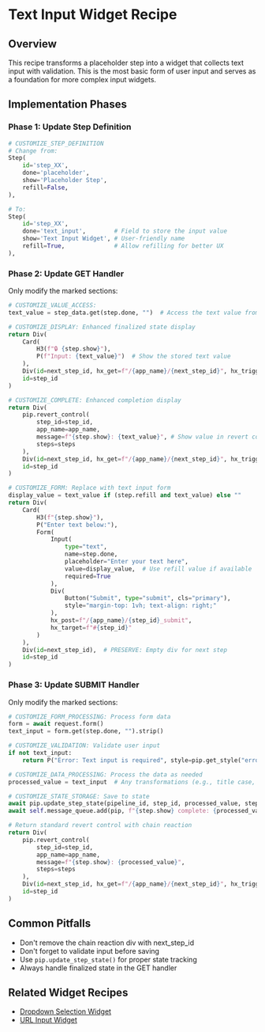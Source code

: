 # Text Input Widget Recipe

## Overview
This recipe transforms a placeholder step into a widget that collects text input with validation. This is the most basic form of user input and serves as a foundation for more complex input widgets.

## Implementation Phases

### Phase 1: Update Step Definition
```python
# CUSTOMIZE_STEP_DEFINITION
# Change from:
Step(
    id='step_XX',
    done='placeholder',
    show='Placeholder Step',
    refill=False,
),

# To:
Step(
    id='step_XX',
    done='text_input',        # Field to store the input value
    show='Text Input Widget', # User-friendly name
    refill=True,              # Allow refilling for better UX
),
```

### Phase 2: Update GET Handler
Only modify the marked sections:

```python
# CUSTOMIZE_VALUE_ACCESS:
text_value = step_data.get(step.done, "")  # Access the text value from state

# CUSTOMIZE_DISPLAY: Enhanced finalized state display
return Div(
    Card(
        H3(f"🔒 {step.show}"),
        P(f"Input: {text_value}")  # Show the stored text value
    ),
    Div(id=next_step_id, hx_get=f"/{app_name}/{next_step_id}", hx_trigger="load"),
    id=step_id
)

# CUSTOMIZE_COMPLETE: Enhanced completion display 
return Div(
    pip.revert_control(
        step_id=step_id, 
        app_name=app_name, 
        message=f"{step.show}: {text_value}", # Show value in revert control
        steps=steps
    ),
    Div(id=next_step_id, hx_get=f"/{app_name}/{next_step_id}", hx_trigger="load"),
    id=step_id
)

# CUSTOMIZE_FORM: Replace with text input form
display_value = text_value if (step.refill and text_value) else ""
return Div(
    Card(
        H3(f"{step.show}"),
        P("Enter text below:"),
        Form(
            Input(
                type="text", 
                name=step.done, 
                placeholder="Enter your text here", 
                value=display_value,  # Use refill value if available
                required=True
            ),
            Div(
                Button("Submit", type="submit", cls="primary"),
                style="margin-top: 1vh; text-align: right;"
            ),
            hx_post=f"/{app_name}/{step_id}_submit", 
            hx_target=f"#{step_id}"
        )
    ),
    Div(id=next_step_id),  # PRESERVE: Empty div for next step
    id=step_id
)
```

### Phase 3: Update SUBMIT Handler
Only modify the marked sections:

```python
# CUSTOMIZE_FORM_PROCESSING: Process form data
form = await request.form()
text_input = form.get(step.done, "").strip()

# CUSTOMIZE_VALIDATION: Validate user input
if not text_input:
    return P("Error: Text input is required", style=pip.get_style("error"))

# CUSTOMIZE_DATA_PROCESSING: Process the data as needed
processed_value = text_input  # Any transformations (e.g., title case, formatting)

# CUSTOMIZE_STATE_STORAGE: Save to state 
await pip.update_step_state(pipeline_id, step_id, processed_value, steps)
await self.message_queue.add(pip, f"{step.show} complete: {processed_value}", verbatim=True)

# Return standard revert control with chain reaction
return Div(
    pip.revert_control(
        step_id=step_id, 
        app_name=app_name, 
        message=f"{step.show}: {processed_value}", 
        steps=steps
    ),
    Div(id=next_step_id, hx_get=f"/{app_name}/{next_step_id}", hx_trigger="load"),
    id=step_id
)
```

## Common Pitfalls
- Don't remove the chain reaction div with next_step_id
- Don't forget to validate input before saving
- Use `pip.update_step_state()` for proper state tracking
- Always handle finalized state in the GET handler

## Related Widget Recipes
- [Dropdown Selection Widget](03_dropdown_selection_widget.md)
- [URL Input Widget](02_botify_url_widget.md) 